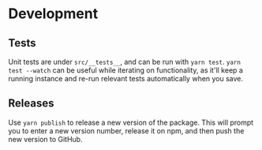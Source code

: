 # Development

## Tests

Unit tests are under `src/__tests__`, and can be run with `yarn test`. `yarn
test --watch` can be useful while iterating on functionality, as it'll keep a
running instance and re-run relevant tests automatically when you save.

## Releases

Use `yarn publish` to release a new version of the package. This will prompt you
to enter a new version number, release it on npm, and then push the new version
to GitHub.


